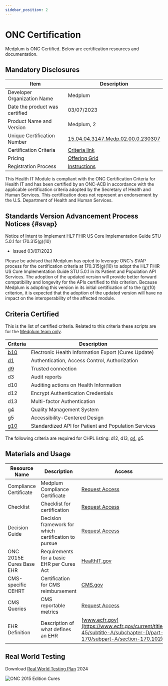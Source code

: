 ```yaml
---
sidebar_position: 2
---
```


# ONC Certification

Medplum is ONC Certified. Below are certification resources and documentation.

## Mandatory Disclosures

| Item                           | Description                                                                    |
| ------------------------------ | ------------------------------------------------------------------------------ |
| Developer Organization Name    | Medplum                                                                        |
| Date the product was certified | 03/07/2023                                                                     |
| Product Name and Version       | Medplum, 2                                                                     |
| Unique Certification Number    | [15.04.04.3147.Medp.02.00.0.230307](https://chpl.healthit.gov/#/listing/11256) |
| Certification Criteria         | [Criteria link](#criteria-certified)                                           |
| Pricing                        | [Offering Grid](/pricing)                                                      |
| Registration Process           | [Instructions](/docs/tutorials/register)                                       |

This Health IT Module is compliant with the ONC Certification Criteria for Health IT and has been certified by an ONC-ACB in accordance with the applicable certification criteria adopted by the Secretary of Health and Human Services. This certification does not represent an endorsement by the U.S. Department of Health and Human Services.

## Standards Version Advancement Process Notices {#svap}

Notice of Intent to Implement HL7 FHIR US Core Implementation Guide STU 5.0.1 for 170.315(g)(10)

- Issued 03/07/2023

Please be advised that Medplum has opted to leverage ONC's SVAP process for the certification criteria at 170.315(g)(10) to adopt the HL7 FHIR US Core Implementation Guide STU 5.0.1 in its Patient and Population API Services. The adoption of the updated version will provide better forward compatibility and longevity for the APIs certified to this criterion. Because Medplum is adopting this version in its initial certification of to the (g)(10) criterion, it is expected that the adoption of the updated version will have no impact on the interoperability of the affected module.

## Criteria Certified

This is the list of certified criteria. Related to this criteria these scripts are for the [Medplum team only](https://drive.google.com/drive/folders/1dvb1FWq_qQ94aBe5SRlxF-3_q04M6gFJ?usp=share_link).

| Criteria                                            | Description                                          |
| --------------------------------------------------- | ---------------------------------------------------- |
| [b10](/docs/api/fhir/operations/patient-everything) | Electronic Health Information Export (Cures Update)  |
| [d1](/docs/auth)                                    | Authentication, Access Control, Authorization        |
| [d9](/security#application-security)                | Trusted connection                                   |
| d3                                                 | Audit reports              |
| d10                                                 | Auditing actions on Health Information               |
| d12                                                 | Encrypt Authentication Credentials                   |
| d13                                                 | Multi-factor Authentication                          |
| [g4](/docs/compliance/iso9001)                      | Quality Management System                            |
| g5                                                  | Accessibility-Centered Design                        |
| [g10](/docs/api)                                    | Standardized API for Patient and Population Services |

The following criteria are required for CHPL listing: d12, d13, [g4](/docs/compliance/iso9001), g5.

## Materials and Usage

| Resource Name            | Description                                          | Access                                                                                                                                                        |
| ------------------------ | ---------------------------------------------------- | ------------------------------------------------------------------------------------------------------------------------------------------------------------- |
| Compliance Certificate   | Medplum Compliance Certificate                       | [Request Access](https://drive.google.com/file/d/1V8zXs7pgwoA_ktyjJb00vLxaNVoa7W2J/view?usp=sharing)                                                       |
| Checklist                | Checklist for certification                          | [Request Access](https://docs.google.com/spreadsheets/d/1c4-Rd6_tveid-qrkPDZmD1FaA-fRQSI-/edit?usp=sharing&ouid=115651930576812038339&rtpof=true&sd=true)     |
| Decision Guide           | Decision framework for which certification to pursue | [Request Access](https://chpl.healthit.gov/#/search)                                                                                                          |
| ONC 2015E Cures Base EHR | Requirements for a basic EHR per Cures Act           | [HealthIT.gov](https://www.healthit.gov/topic/certification-ehrs/2015-edition-test-method/2015-edition-cures-update-base-electronic-health-record-definition) |
| CMS-specific CEHRT       | Certification for CMS reimbursement                  | [CMS.gov](https://www.cms.gov/Regulations-and-Guidance/Legislation/EHRIncentivePrograms/Certification)                                                        |
| CMS Queries              | CMS reportable metrics                               | [Request Access](https://docs.google.com/spreadsheets/d/1OoEcFjiHXHfnZn0y3eQ5D7hjijpr0dop5ckEwnOnSmo/edit#gid=0)                                              |
| EHR Definition           | Description of what defines an EHR                   | [www.ecfr.gov](https://www.ecfr.gov/current/title-45/subtitle-A/subchapter-D/part-170/subpart-A/section-170.102)                                              |

## Real World Testing

Download [Real World Testing Plan](https://drive.google.com/file/d/1hepC2n74zVZt8jr5jR4Eye3zGw0pnYJ7/view?usp=sharing) 2024

![ONC 2015 Edition Cures](/img/compliance/onc-2015-edition-cures.png)
